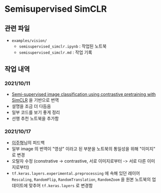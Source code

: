 # Semisupervised SimCLR

## 관련 파일

- `examples/vision/`
    - `semisupervised_simclr.ipynb` : 작업된 노트북
    - `semisupervised_simclr.md` : 작업 기록

## 작업 내역

### 2021/10/11

- [Semi-supervised image classification using contrastive pretraining with SimCLR](https://keras.io/examples/vision/semisupervised_simclr/) 을 기반으로 번역
- 설명을 조금 더 다듬음
- 일부 코드를 보기 좋게 정리
- 선행 추천 노트북을 추가함

### 2021/10/17

- [이주혁](https://github.com/Joohyuk-Lee)님의 피드백
- 일부 image 의 번역이 "영상" 이라고 된 부분을 노트북의 통일성을 위해 "이미지" 로 변경
- 오탈자 수정 (constrative -> contrastive, 서로 이미지로부터 -> 서로 다른 이미지로부터)
- `tf.keras.layers.experimental.preprocessing` 에 속해 있던 레이어 `Rescaling`, `RandomFlip`, `RandomTranslation`, `RandomZoom` 을 원본 노트북의 업데이트에 맞추어 `tf.keras.layers` 로 변경함